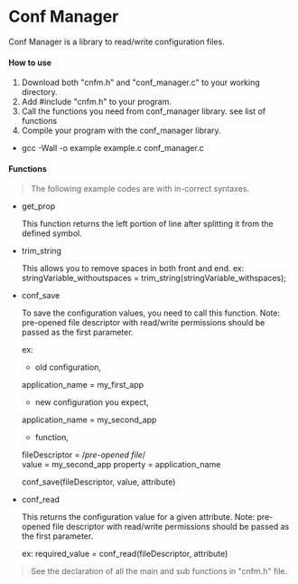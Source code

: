 Conf Manager
============

Conf Manager is a library to read/write configuration files.

#### How to use ####

1. Download both "cnfm.h" and "conf_manager.c" to your working directory.
2. Add #include "cnfm.h" to your program.
3. Call the functions you need from conf_manager library. see list of functions
4. Compile your program with the conf_manager library.
  * gcc -Wall -o example example.c conf_manager.c

#### Functions ####

> The following example codes are with in-correct syntaxes.

* get_prop
 
  This function returns the left portion of line after splitting it from the defined symbol.

* trim_string

  This allows you to remove spaces in both front and end. 
  ex: stringVariable_withoutspaces = trim_string(stringVariable_withspaces);
  
* conf_save

  To save the configuration values, you need to call this function. 
  Note: pre-opened file descriptor with read/write permissions should be passed as the first parameter. 
  
  ex: 
   * old configuration,
  
  application_name = my_first_app
  
   * new configuration you expect,
  
  application_name = my_second_app
  
   * function,
 
  fileDescriptor = /*pre-opened file*/  
  value = my_second_app
  property = application_name

  conf_save(fileDescriptor, value, attribute)
  
* conf_read

  This returns the configuration value for a given attribute.
  Note: pre-opened file descriptor with read/write permissions should be passed as the first parameter.
  
  ex: required_value = conf_read(fileDescriptor, attribute)

  
> See the declaration of all the main and sub functions in "cnfm.h" file. 
